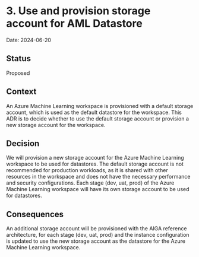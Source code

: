 # 3. Use and provision storage account for AML Datastore

Date: 2024-06-20

## Status

Proposed

## Context

An Azure Machine Learning workspace is provisioned with a default storage account, which is used as the default datastore for the workspace.
This ADR is to decide whether to use the default storage account or provision a new storage account for the workspace.

## Decision

We will provision a new storage account for the Azure Machine Learning workspace to be used for datastores.
The default storage account is not recommended for production workloads, as it is shared with other resources in the workspace and does not have the necessary performance and security configurations.
Each stage (dev, uat, prod) of the Azure Machine Learning workspace will have its own storage account to be used for datastores.

## Consequences

An additional storage account will be provisioned with the AIGA reference architecture, for each stage (dev, uat, prod) and the instance configuration is updated to use the new storage account as the datastore for the Azure Machine Learning workspace.
